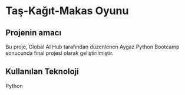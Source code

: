 # Taş-Kağıt-Makas Oyunu
## Projenin amacı <br/>
Bu proje, Global AI Hub tarafından düzenlenen Aygaz Python Bootcamp sonucunda final projesi olarak geliştirilmiştir. <br/> 
## Kullanılan Teknoloji <br/>
Python


